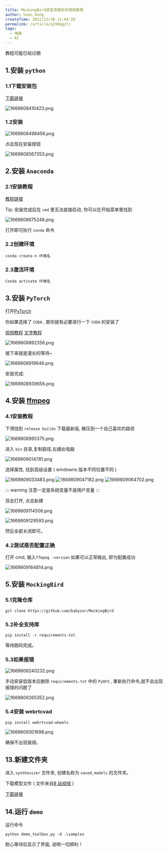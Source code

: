 ```yaml
---
title: MockingBird语音克隆软件使用教程
author: huan_kong
createTime: 2022/11/30 11:04:20
permalink: /article/q199qgz7/
tags: 
  - 电脑
  - AI
---
```


教程可能已经过期

<!-- more -->

## 1.安装 `python`

### 1.1下载安装包

[下载链接](https://python.org/downloads/windows)

![1669808410423.png](https://img.huankong.top/i/2022/11/30/6387411c20645.png)

### 1.2安装

![1669808498456.png](https://img.huankong.top/i/2022/11/30/63874173d4144.png)

点击现在安装按钮

![1669808567353.png](https://img.huankong.top/i/2022/11/30/638741b8b8b08.png)

## 2.安装 `Anaconda`

### 2.1安装教程

[教程链接](https://zhuanlan.zhihu.com/p/348120084)

Tip: 安装完成后在 `cmd` 里无法直接启动, 你可以在开始菜单里找到

![1669808675248.png](https://img.huankong.top/i/2022/11/30/63874224825cf.png)

打开即可执行 `conda` 命令

### 2.2创建环境

```batch
conda create-n 环境名
```

### 2.3激活环境

```batch
Conda activate 环境名
```

## 3.安装 `PyTorch`

打开[PyTorch](https://pytorch.org/get-started/locally/)

你如果选择了 `CUDA` , 那你就有必要进行一下 `CUDA` 的安装了

[视频教程](https://www.bilibili.com/video/BV1q54y1y7Mf) [文字教程](/article/0fl508ok/)

![1669808892356.png](https://img.huankong.top/i/2022/11/30/638742fdec0aa.png)

接下来就是漫长的等待~

![1669808919646.png](https://img.huankong.top/i/2022/11/30/63874318651c0.png)

安装完成: 

![1669808939656.png](https://img.huankong.top/i/2022/11/30/6387432c5d5e3.png)

## 4.安装 [ffmpeg](https://www.gyan.dev/ffmpeg/builds/)

### 4.1安装教程

下滑找到 `release builds` 下载最新版, 解压到一个自己喜欢的路径

![1669808995375.png](https://img.huankong.top/i/2022/11/30/6387436429501.png)

进入 `bin` 目录,复制路径,右键此电脑

![1669809014781.png](https://img.huankong.top/i/2022/11/30/638743784806f.png)

选择属性, 找到高级设置 ( windowns 版本不同位置不同 ) 

![1669809033483.png](https://img.huankong.top/i/2022/11/30/6387438bd5e0f.png)
![1669809047182.png](https://img.huankong.top/i/2022/11/30/63874397eb711.png)
![1669809064702.png](https://img.huankong.top/i/2022/11/30/638743a975104.png)

::: warning
注意一定是系统变量不是用户变量
:::

双击打开, 点击新建

![1669809114506.png](https://img.huankong.top/i/2022/11/30/638743db428ed.png)

![1669809129593.png](https://img.huankong.top/i/2022/11/30/638743ea65dcc.png)

然后全部关闭即可。

### 4.2测试是否配置正确

打开 cmd, 输入`ffmpeg -version`
如果可以正常输出, 即为配置成功

![1669809164814.png](https://img.huankong.top/i/2022/11/30/6387440d9315e.png)

## 5.安装 `MockingBird`

### 5.1克隆仓库

```batch
git clone https://github.com/babysor/MockingBird
```

### 5.2补全支持库

```batch
pip install -r requirements.txt
```

等待跑码完成。

### 5.3如果报错 

![1669809240232.png](https://img.huankong.top/i/2022/11/30/63874458f2cd6.png)

手动安装低版本后删除 `requirements.txt` 中的 `PyQt5` , 重新执行命令,就不会出现报错的问题了

![1669809265352.png](https://img.huankong.top/i/2022/11/30/638744725e6e8.png)

### 5.4安装 webrtcvad

```batch
pip install webrtcvad-wheels
```

![1669809301698.png](https://img.huankong.top/i/2022/11/30/6387449679680.png)

确保不出现报错。

## 13.新建文件夹

进入 `synthesizer` 文件夹, 创建名称为 `saved_models` 的文件夹。

下载模型文件 ( 文件来自[B 站视频](https://www.bilibili.com/video/BV1DL4y1q7VL) ) 

[下载链接](https://x5cxfh7xs6.feishu.cn/file/boxcnk9Fzkx2yV6lqkPTZVikFif)

## 14.运行 `demo`

运行命令

```batch
python demo_toolbox.py -d .\samples
```

耐心等待后显示了界面, 说明一切顺利！